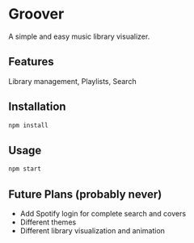 # Groover

A simple and easy music library visualizer.

## Features

Library management, Playlists, Search

## Installation

```bash
npm install
```

## Usage

```bash
npm start
```

## Future Plans (probably never)

- Add Spotify login for complete search and covers
- Different themes
- Different library visualization and animation